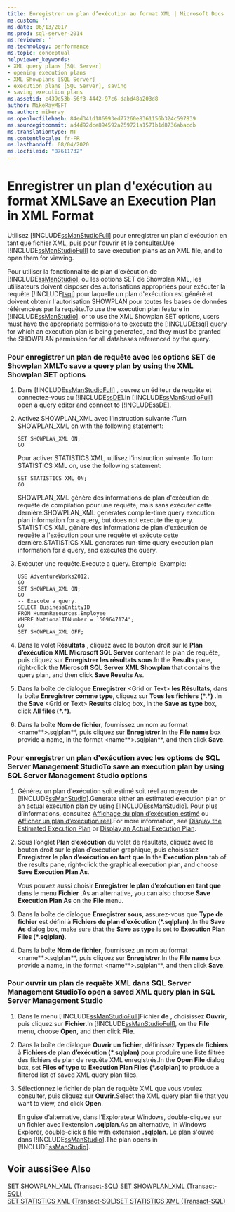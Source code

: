 ```yaml
---
title: Enregistrer un plan d’exécution au format XML | Microsoft Docs
ms.custom: ''
ms.date: 06/13/2017
ms.prod: sql-server-2014
ms.reviewer: ''
ms.technology: performance
ms.topic: conceptual
helpviewer_keywords:
- XML query plans [SQL Server]
- opening execution plans
- XML Showplans [SQL Server]
- execution plans [SQL Server], saving
- saving execution plans
ms.assetid: c439e53b-56f3-4442-97c6-dabd48a203d8
author: MikeRayMSFT
ms.author: mikeray
ms.openlocfilehash: 84ed341d186993ed77260e8361156b324c597839
ms.sourcegitcommit: ad4d92dce894592a259721a1571b1d8736abacdb
ms.translationtype: MT
ms.contentlocale: fr-FR
ms.lasthandoff: 08/04/2020
ms.locfileid: "87611732"
---
```

# <a name="save-an-execution-plan-in-xml-format"></a><span data-ttu-id="206f3-102">Enregistrer un plan d'exécution au format XML</span><span class="sxs-lookup"><span data-stu-id="206f3-102">Save an Execution Plan in XML Format</span></span>
  <span data-ttu-id="206f3-103">Utilisez [!INCLUDE[ssManStudioFull](../../includes/ssmanstudiofull-md.md)] pour enregistrer un plan d'exécution en tant que fichier XML, puis pour l'ouvrir et le consulter.</span><span class="sxs-lookup"><span data-stu-id="206f3-103">Use [!INCLUDE[ssManStudioFull](../../includes/ssmanstudiofull-md.md)] to save execution plans as an XML file, and to open them for viewing.</span></span>  
  
 <span data-ttu-id="206f3-104">Pour utiliser la fonctionnalité de plan d'exécution de [!INCLUDE[ssManStudio](../../includes/ssmanstudio-md.md)], ou les options SET de Showplan XML, les utilisateurs doivent disposer des autorisations appropriées pour exécuter la requête [!INCLUDE[tsql](../../includes/tsql-md.md)] pour laquelle un plan d'exécution est généré et doivent obtenir l'autorisation SHOWPLAN pour toutes les bases de données référencées par la requête.</span><span class="sxs-lookup"><span data-stu-id="206f3-104">To use the execution plan feature in [!INCLUDE[ssManStudio](../../includes/ssmanstudio-md.md)], or to use the XML Showplan SET options, users must have the appropriate permissions to execute the [!INCLUDE[tsql](../../includes/tsql-md.md)] query for which an execution plan is being generated, and they must be granted the SHOWPLAN permission for all databases referenced by the query.</span></span>  
  
### <a name="to-save-a-query-plan-by-using-the-xml-showplan-set-options"></a><span data-ttu-id="206f3-105">Pour enregistrer un plan de requête avec les options SET de Showplan XML</span><span class="sxs-lookup"><span data-stu-id="206f3-105">To save a query plan by using the XML Showplan SET options</span></span>  
  
1.  <span data-ttu-id="206f3-106">Dans [!INCLUDE[ssManStudioFull](../../includes/ssmanstudiofull-md.md)] , ouvrez un éditeur de requête et connectez-vous au [!INCLUDE[ssDE](../../includes/ssde-md.md)].</span><span class="sxs-lookup"><span data-stu-id="206f3-106">In [!INCLUDE[ssManStudioFull](../../includes/ssmanstudiofull-md.md)] open a query editor and connect to [!INCLUDE[ssDE](../../includes/ssde-md.md)].</span></span>  
  
2.  <span data-ttu-id="206f3-107">Activez SHOWPLAN_XML avec l'instruction suivante :</span><span class="sxs-lookup"><span data-stu-id="206f3-107">Turn SHOWPLAN_XML on with the following statement:</span></span>  
  
    ```  
    SET SHOWPLAN_XML ON;  
    GO  
    ```  
  
     <span data-ttu-id="206f3-108">Pour activer STATISTICS XML, utilisez l'instruction suivante :</span><span class="sxs-lookup"><span data-stu-id="206f3-108">To turn STATISTICS XML on, use the following statement:</span></span>  
  
    ```  
    SET STATISTICS XML ON;  
    GO  
    ```  
  
     <span data-ttu-id="206f3-109">SHOWPLAN_XML génère des informations de plan d'exécution de requête de compilation pour une requête, mais sans exécuter cette dernière.</span><span class="sxs-lookup"><span data-stu-id="206f3-109">SHOWPLAN_XML generates compile-time query execution plan information for a query, but does not execute the query.</span></span> <span data-ttu-id="206f3-110">STATISTICS XML génère des informations de plan d'exécution de requête à l'exécution pour une requête et exécute cette dernière.</span><span class="sxs-lookup"><span data-stu-id="206f3-110">STATISTICS XML generates run-time query execution plan information for a query, and executes the query.</span></span>  
  
3.  <span data-ttu-id="206f3-111">Exécuter une requête.</span><span class="sxs-lookup"><span data-stu-id="206f3-111">Execute a query.</span></span> <span data-ttu-id="206f3-112">Exemple :</span><span class="sxs-lookup"><span data-stu-id="206f3-112">Example:</span></span>  
  
    ```  
    USE AdventureWorks2012;  
    GO  
    SET SHOWPLAN_XML ON;  
    GO  
    -- Execute a query.  
    SELECT BusinessEntityID   
    FROM HumanResources.Employee  
    WHERE NationalIDNumber = '509647174';  
    GO  
    SET SHOWPLAN_XML OFF;  
    ```  
  
4.  <span data-ttu-id="206f3-113">Dans le volet **Résultats** , cliquez avec le bouton droit sur le **Plan d’exécution XML Microsoft SQL Server** contenant le plan de requête, puis cliquez sur **Enregistrer les résultats sous**.</span><span class="sxs-lookup"><span data-stu-id="206f3-113">In the **Results** pane, right-click the **Microsoft SQL Server XML Showplan** that contains the query plan, and then click **Save Results As**.</span></span>  
  
5.  <span data-ttu-id="206f3-114">Dans la boîte de dialogue **Enregistrer** \<Grid or Text> **les Résultats**, dans la boîte **Enregistrer comme type**, cliquez sur **Tous les fichiers (\*.\*)** .</span><span class="sxs-lookup"><span data-stu-id="206f3-114">In the **Save** \<Grid or Text> **Results** dialog box, in the **Save as type** box, click **All files (\*.\*)**.</span></span>  
  
6.  <span data-ttu-id="206f3-115">Dans la boîte **Nom de fichier**, fournissez un nom au format \<name**>.sqlplan\*\*, puis cliquez sur **Enregistrer**.</span><span class="sxs-lookup"><span data-stu-id="206f3-115">In the **File name** box provide a name, in the format \<name**>.sqlplan\*\*, and then click **Save**.</span></span>  
  
### <a name="to-save-an-execution-plan-by-using-sql-server-management-studio-options"></a><span data-ttu-id="206f3-116">Pour enregistrer un plan d'exécution avec les options de SQL Server Management Studio</span><span class="sxs-lookup"><span data-stu-id="206f3-116">To save an execution plan by using SQL Server Management Studio options</span></span>  
  
1.  <span data-ttu-id="206f3-117">Générez un plan d'exécution soit estimé soit réel au moyen de [!INCLUDE[ssManStudio](../../includes/ssmanstudio-md.md)].</span><span class="sxs-lookup"><span data-stu-id="206f3-117">Generate either an estimated execution plan or an actual execution plan by using [!INCLUDE[ssManStudio](../../includes/ssmanstudio-md.md)].</span></span> <span data-ttu-id="206f3-118">Pour plus d’informations, consultez [Affichage du plan d’exécution estimé](display-the-estimated-execution-plan.md) ou [Afficher un plan d’exécution réel](display-an-actual-execution-plan.md).</span><span class="sxs-lookup"><span data-stu-id="206f3-118">For more information, see [Display the Estimated Execution Plan](display-the-estimated-execution-plan.md) or [Display an Actual Execution Plan](display-an-actual-execution-plan.md).</span></span>  
  
2.  <span data-ttu-id="206f3-119">Sous l’onglet **Plan d’exécution** du volet de résultats, cliquez avec le bouton droit sur le plan d’exécution graphique, puis choisissez **Enregistrer le plan d’exécution en tant que**.</span><span class="sxs-lookup"><span data-stu-id="206f3-119">In the **Execution plan** tab of the results pane, right-click the graphical execution plan, and choose **Save Execution Plan As**.</span></span>  
  
     <span data-ttu-id="206f3-120">Vous pouvez aussi choisir **Enregistrer le plan d’exécution en tant que** dans le menu **Fichier** .</span><span class="sxs-lookup"><span data-stu-id="206f3-120">As an alternative, you can also choose **Save Execution Plan As** on the **File** menu.</span></span>  
  
3.  <span data-ttu-id="206f3-121">Dans la boîte de dialogue **Enregistrer sous**, assurez-vous que **Type de fichier** est défini à **Fichiers de plan d’exécution (\*.sqlplan)** .</span><span class="sxs-lookup"><span data-stu-id="206f3-121">In the **Save As** dialog box, make sure that the **Save as type** is set to **Execution Plan Files (\*.sqlplan)**.</span></span>  
  
4.  <span data-ttu-id="206f3-122">Dans la boîte **Nom de fichier**, fournissez un nom au format \<name**>.sqlplan\*\*, puis cliquez sur **Enregistrer**.</span><span class="sxs-lookup"><span data-stu-id="206f3-122">In the **File name** box provide a name, in the format \<name**>.sqlplan\*\*, and then click **Save**.</span></span>  
  
### <a name="to-open-a-saved-xml-query-plan-in-sql-server-management-studio"></a><span data-ttu-id="206f3-123">Pour ouvrir un plan de requête XML dans SQL Server Management Studio</span><span class="sxs-lookup"><span data-stu-id="206f3-123">To open a saved XML query plan in SQL Server Management Studio</span></span>  
  
1.  <span data-ttu-id="206f3-124">Dans le menu [!INCLUDE[ssManStudioFull](../../includes/ssmanstudiofull-md.md)]Fichier **de** , choisissez **Ouvrir**, puis cliquez sur **Fichier**.</span><span class="sxs-lookup"><span data-stu-id="206f3-124">In [!INCLUDE[ssManStudioFull](../../includes/ssmanstudiofull-md.md)], on the **File** menu, choose **Open**, and then click **File**.</span></span>  
  
2.  <span data-ttu-id="206f3-125">Dans la boîte de dialogue **Ouvrir un fichier**, définissez **Types de fichiers** à **Fichiers de plan d’exécution (\*.sqlplan)** pour produire une liste filtrée des fichiers de plan de requête XML enregistrés.</span><span class="sxs-lookup"><span data-stu-id="206f3-125">In the **Open File** dialog box, set **Files of type** to **Execution Plan Files (\*.sqlplan)** to produce a filtered list of saved XML query plan files.</span></span>  
  
3.  <span data-ttu-id="206f3-126">Sélectionnez le fichier de plan de requête XML que vous voulez consulter, puis cliquez sur **Ouvrir**.</span><span class="sxs-lookup"><span data-stu-id="206f3-126">Select the XML query plan file that you want to view, and click **Open**.</span></span>  
  
     <span data-ttu-id="206f3-127">En guise d’alternative, dans l’Explorateur Windows, double-cliquez sur un fichier avec l’extension **.sqlplan**.</span><span class="sxs-lookup"><span data-stu-id="206f3-127">As an alternative, in Windows Explorer, double-click a file with extension **.sqlplan**.</span></span> <span data-ttu-id="206f3-128">Le plan s'ouvre dans [!INCLUDE[ssManStudio](../../includes/ssmanstudio-md.md)].</span><span class="sxs-lookup"><span data-stu-id="206f3-128">The plan opens in [!INCLUDE[ssManStudio](../../includes/ssmanstudio-md.md)].</span></span>  
  
## <a name="see-also"></a><span data-ttu-id="206f3-129">Voir aussi</span><span class="sxs-lookup"><span data-stu-id="206f3-129">See Also</span></span>  
 <span data-ttu-id="206f3-130">[SET SHOWPLAN_XML &#40;Transact-SQL&#41;](/sql/t-sql/statements/set-showplan-xml-transact-sql) </span><span class="sxs-lookup"><span data-stu-id="206f3-130">[SET SHOWPLAN_XML &#40;Transact-SQL&#41;](/sql/t-sql/statements/set-showplan-xml-transact-sql) </span></span>  
 [<span data-ttu-id="206f3-131">SET STATISTICS XML &#40;Transact-SQL&#41;</span><span class="sxs-lookup"><span data-stu-id="206f3-131">SET STATISTICS XML &#40;Transact-SQL&#41;</span></span>](/sql/t-sql/statements/set-statistics-xml-transact-sql)  
  
  
